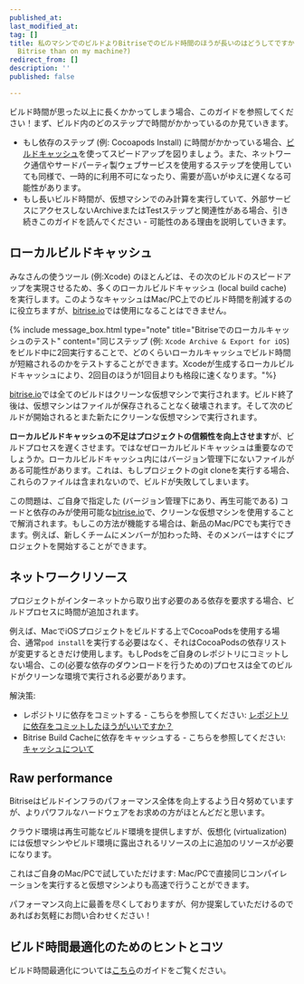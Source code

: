 ```yaml
---
published_at:
last_modified_at:
tag: []
title: 私のマシンでのビルドよりBitriseでのビルド時間のほうが長いのはどうしてですか？ (Why does my build take longer on
  Bitrise than on my machine?)
redirect_from: []
description: ''
published: false

---
```

ビルド時間が思った以上に長くかかってしまう場合、このガイドを参照してください！まず、ビルド内のどのステップで時間がかかっているのか見ていきます。

* もし依存のステップ (例: Cocoapods Install) に時間がかかっている場合、[ビルドキャッシュ](/jp/caching/about-caching/)を使ってスピードアップを図りましょう。また、ネットワーク通信やサードパーティ製ウェブサービスを使用するステップを使用していても同様で、一時的に利用不可になったり、需要が高いがゆえに遅くなる可能性があります。
* もし長いビルド時間が、仮想マシンでのみ計算を実行していて、外部サービスにアクセスしないArchiveまたはTestステップと関連性がある場合、引き続きこのガイドを読んでください - 可能性のある理由を説明していきます。

## ローカルビルドキャッシュ

みなさんの使うツール (例:Xcode) のほとんどは、その次のビルドのスピードアップを実現させるため、多くのローカルビルドキャッシュ (local build cache) を実行します。このようなキャッシュはMac/PC上でのビルド時間を削減するのに役立ちますが、[bitrise.io](https://www.bitrise.io)では使用になることはできません。

{% include message_box.html type="note" title="Bitriseでのローカルキャッシュのテスト" content="同じステップ (例: `Xcode Archive & Export for iOS`) をビルド中に2回実行することで、どのくらいローカルキャッシュでビルド時間が短縮されるのかをテストすることができます。Xcodeが生成するローカルビルドキャッシュにより、2回目のほうが1回目よりも格段に速くなります。"%}

[bitrise.io](https://www.bitrise.io)では全てのビルドはクリーンな仮想マシンで実行されます。ビルド終了後は、仮想マシンはファイルが保存されることなく破壊されます。そして次のビルドが開始されるとまた新たにクリーンな仮想マシンで実行されます。

**ローカルビルドキャッシュの不足はプロジェクトの信頼性を向上させます**が、ビルドプロセスを遅くさせます。ではなぜローカルビルドキャッシュは重要なのでしょうか。ローカルビルドキャッシュ内にはバージョン管理下にないファイルがある可能性があります。これは、もしプロジェクトのgit cloneを実行する場合、これらのファイルは含まれないので、ビルドが失敗してしまいます。

この問題は、ご自身で指定した (バージョン管理下にあり、再生可能である) コードと依存のみが使用可能な[bitrise.io](https://www.bitrise.io)で、クリーンな仮想マシンを使用することで解消されます。もしこの方法が機能する場合は、新品のMac/PCでも実行できます。例えば、新しくチームにメンバーが加わった時、そのメンバーはすぐにプロジェクトを開始することができます。

## ネットワークリソース

プロジェクトがインターネットから取り出す必要のある依存を要求する場合、ビルドプロセスに時間が追加されます。

例えば、MacでiOSプロジェクトをビルドする上でCocoaPodsを使用する場合、通常`pod install`を実行する必要はなく、それはCocoaPodsの依存リストが変更するときだけ使用します。もしPodsをご自身のレポジトリにコミットしない場合、この(必要な依存のダウンロードを行うための)プロセスは全てのビルドがクリーンな環境で実行される必要があります。

解決策:

* レポジトリに依存をコミットする - こちらを参照してください: [レポジトリに依存をコミットしたほうがいいですか？](/jp/faq/should-i-commit-my-dependencies-into-my-repository/)
* Bitrise Build Cacheに依存をキャッシュする - こちらを参照してください: [キャッシュについて](/jp/caching/about-caching)

## Raw performance

Bitriseはビルドインフラのパフォーマンス全体を向上するよう日々努めていますが、よりパワフルなハードウェアをお求めの方がほとんどだと思います。

クラウド環境は再生可能なビルド環境を提供しますが、仮想化 (virtualization) には仮想マシンやビルド環境に露出されるリソースの上に追加のリソースが必要になります。

これはご自身のMac/PCで試していただけます: Mac/PCで直接同じコンパイレーションを実行すると仮想マシンよりも高速で行うことができます。

パフォーマンス向上に最善を尽くしておりますが、何か提案していただけるのであればお気軽にお問い合わせください！

## ビルド時間最適化のためのヒントとコツ

ビルド時間最適化については[こちら](/jp/tips-and-tricks/optimize-your-build-times)のガイドをご覧ください。